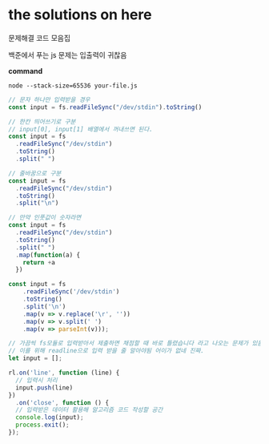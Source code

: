 # the solutions on here

문제해결 코드 모음집

백준에서 푸는 js 문제는 입출력이 귀찮음

**command**

```node --stack-size=65536 your-file.js```

``` javascript
// 문자 하나만 입력받을 경우
const input = fs.readFileSync("/dev/stdin").toString()

// 한칸 띄어쓰기로 구분
// input[0], input[1] 배열에서 꺼내쓰면 된다.
const input = fs
  .readFileSync("/dev/stdin")
  .toString()
  .split(" ")

// 줄바꿈으로 구분
const input = fs
  .readFileSync("/dev/stdin")
  .toString()
  .split("\n")

// 만약 인풋값이 숫자라면
const input = fs
  .readFileSync("/dev/stdin")
  .toString()
  .split(" ")
  .map(function(a) {
    return +a
  })

const input = fs
    .readFileSync('/dev/stdin')
    .toString()
    .split('\n')
    .map(v => v.replace('\r', ''))
    .map(v => v.split(' ')
    .map(v => parseInt(v)));

// 가끔씩 fs모듈로 입력받아서 제출하면 채점할 때 바로 틀렸습니다 라고 나오는 문제가 있음
// 이를 위해 readline으로 입력 받을 줄 알아야됨 어이가 없네 진짜.
let input = [];

rl.on('line', function (line) {
  // 입력시 처리
  input.push(line)
})
  .on('close', function () {
  // 입력받은 데이터 활용해 알고리즘 코드 작성할 공간
  console.log(input);
  process.exit();
});
```
